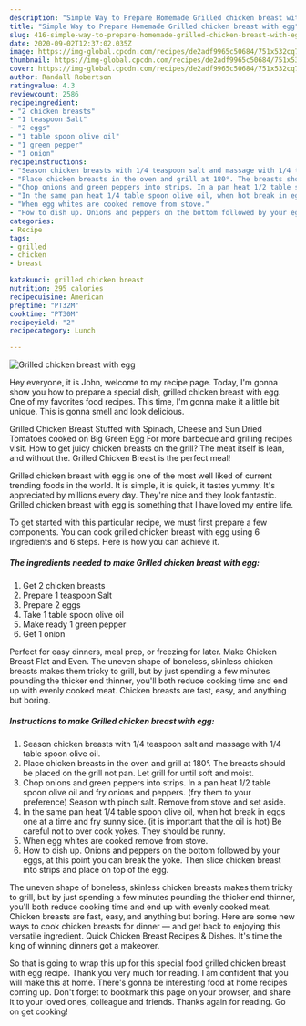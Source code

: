 ```yaml
---
description: "Simple Way to Prepare Homemade Grilled chicken breast with egg"
title: "Simple Way to Prepare Homemade Grilled chicken breast with egg"
slug: 416-simple-way-to-prepare-homemade-grilled-chicken-breast-with-egg
date: 2020-09-02T12:37:02.035Z
image: https://img-global.cpcdn.com/recipes/de2adf9965c50684/751x532cq70/grilled-chicken-breast-with-egg-recipe-main-photo.jpg
thumbnail: https://img-global.cpcdn.com/recipes/de2adf9965c50684/751x532cq70/grilled-chicken-breast-with-egg-recipe-main-photo.jpg
cover: https://img-global.cpcdn.com/recipes/de2adf9965c50684/751x532cq70/grilled-chicken-breast-with-egg-recipe-main-photo.jpg
author: Randall Robertson
ratingvalue: 4.3
reviewcount: 2586
recipeingredient:
- "2 chicken breasts"
- "1 teaspoon Salt"
- "2 eggs"
- "1 table spoon olive oil"
- "1 green pepper"
- "1 onion"
recipeinstructions:
- "Season chicken breasts with 1/4 teaspoon salt and massage with 1/4 table spoon olive oil."
- "Place chicken breasts in the oven and grill at 180°. The breasts should be placed on the grill not pan. Let grill for until soft and moist."
- "Chop onions and green peppers into strips. In a pan heat 1/2 table spoon olive oil and fry onions and peppers. (fry them to your preference) Season with pinch salt. Remove from stove and set aside."
- "In the same pan heat 1/4 table spoon olive oil, when hot break in eggs one at a time and fry sunny side. (it is important that the oil is hot) Be careful not to over cook yokes. They should be runny."
- "When egg whites are cooked remove from stove."
- "How to dish up. Onions and peppers on the bottom followed by your eggs, at this point you can break the yoke. Then slice chicken breast into strips and place on top of the egg."
categories:
- Recipe
tags:
- grilled
- chicken
- breast

katakunci: grilled chicken breast 
nutrition: 295 calories
recipecuisine: American
preptime: "PT32M"
cooktime: "PT30M"
recipeyield: "2"
recipecategory: Lunch

---
```



![Grilled chicken breast with egg](https://img-global.cpcdn.com/recipes/de2adf9965c50684/751x532cq70/grilled-chicken-breast-with-egg-recipe-main-photo.jpg)

Hey everyone, it is John, welcome to my recipe page. Today, I'm gonna show you how to prepare a special dish, grilled chicken breast with egg. One of my favorites food recipes. This time, I'm gonna make it a little bit unique. This is gonna smell and look delicious.

Grilled Chicken Breast Stuffed with Spinach, Cheese and Sun Dried Tomatoes cooked on Big Green Egg For more barbecue and grilling recipes visit. How to get juicy chicken breasts on the grill? The meat itself is lean, and without the. Grilled Chicken Breast is the perfect meal!

Grilled chicken breast with egg is one of the most well liked of current trending foods in the world. It is simple, it is quick, it tastes yummy. It's appreciated by millions every day. They're nice and they look fantastic. Grilled chicken breast with egg is something that I have loved my entire life.


To get started with this particular recipe, we must first prepare a few components. You can cook grilled chicken breast with egg using 6 ingredients and 6 steps. Here is how you can achieve it.

<!--inarticleads1-->

##### The ingredients needed to make Grilled chicken breast with egg:

1. Get 2 chicken breasts
1. Prepare 1 teaspoon Salt
1. Prepare 2 eggs
1. Take 1 table spoon olive oil
1. Make ready 1 green pepper
1. Get 1 onion


Perfect for easy dinners, meal prep, or freezing for later. Make Chicken Breast Flat and Even. The uneven shape of boneless, skinless chicken breasts makes them tricky to grill, but by just spending a few minutes pounding the thicker end thinner, you&#39;ll both reduce cooking time and end up with evenly cooked meat. Chicken breasts are fast, easy, and anything but boring. 

<!--inarticleads2-->

##### Instructions to make Grilled chicken breast with egg:

1. Season chicken breasts with 1/4 teaspoon salt and massage with 1/4 table spoon olive oil.
1. Place chicken breasts in the oven and grill at 180°. The breasts should be placed on the grill not pan. Let grill for until soft and moist.
1. Chop onions and green peppers into strips. In a pan heat 1/2 table spoon olive oil and fry onions and peppers. (fry them to your preference) Season with pinch salt. Remove from stove and set aside.
1. In the same pan heat 1/4 table spoon olive oil, when hot break in eggs one at a time and fry sunny side. (it is important that the oil is hot) Be careful not to over cook yokes. They should be runny.
1. When egg whites are cooked remove from stove.
1. How to dish up. Onions and peppers on the bottom followed by your eggs, at this point you can break the yoke. Then slice chicken breast into strips and place on top of the egg.


The uneven shape of boneless, skinless chicken breasts makes them tricky to grill, but by just spending a few minutes pounding the thicker end thinner, you&#39;ll both reduce cooking time and end up with evenly cooked meat. Chicken breasts are fast, easy, and anything but boring. Here are some new ways to cook chicken breasts for dinner — and get back to enjoying this versatile ingredient. Quick Chicken Breast Recipes &amp; Dishes. It&#39;s time the king of winning dinners got a makeover. 

So that is going to wrap this up for this special food grilled chicken breast with egg recipe. Thank you very much for reading. I am confident that you will make this at home. There's gonna be interesting food at home recipes coming up. Don't forget to bookmark this page on your browser, and share it to your loved ones, colleague and friends. Thanks again for reading. Go on get cooking!
